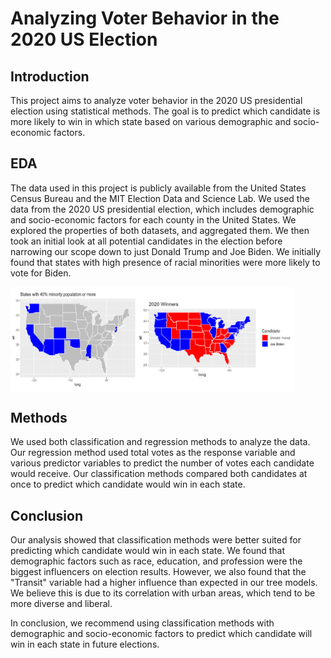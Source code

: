 # Analyzing Voter Behavior in the 2020 US Election
## Introduction
This project aims to analyze voter behavior in the 2020 US presidential election using statistical methods. The goal is to predict which candidate is more likely to win in which state based on various demographic and socio-economic factors.
## EDA
The data used in this project is publicly available from the United States Census Bureau and the MIT Election Data and Science Lab. We used the data from the 2020 US presidential election, which includes demographic and socio-economic factors for each county in the United States. We explored the properties of both datasets, and aggregated them. We then took an initial look at all potential candidates in the election before narrowing our scope down to just Donald Trump and Joe Biden. We initially found that states with high presence of racial minorities were more likely to vote for Biden. 
<div style="display: flex;">
    <img src="images/high_minority_plot.png" alt="Image 1" style="width: 40%;">
    <img src="images/winners2020_plot.png" alt="Image 2" style="width: 50%;">
</div>

## Methods
We used both classification and regression methods to analyze the data. Our regression method used total votes as the response variable and various predictor variables to predict the number of votes each candidate would receive. Our classification methods compared both candidates at once to predict which candidate would win in each state. 

## Conclusion
Our analysis showed that classification methods were better suited for predicting which candidate would win in each state. We found that demographic factors such as race, education, and profession were the biggest influencers on election results. However, we also found that the "Transit" variable had a higher influence than expected in our tree models. We believe this is due to its correlation with urban areas, which tend to be more diverse and liberal.

In conclusion, we recommend using classification methods with demographic and socio-economic factors to predict which candidate will win in each state in future elections.
